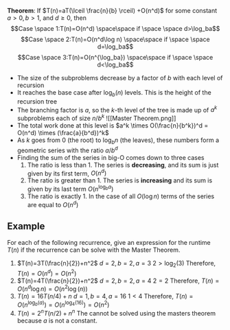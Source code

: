 **Theorem**: If $T(n)=aT(\lceil \frac{n}{b} \rceil) +O(n^d)$ for some constant $a>0, b>1,$ and $d\ge0$, then
$$Case \space 1:T(n)=O(n^d) \space\space if \space \space d>\log_ba$$
$$Case \space 2:T(n)=O(n^d\log n) \space\space if \space \space d=\log_ba$$
$$Case \space 3:T(n)=O(n^{\log_ba}) \space\space if \space \space d<\log_ba$$
- The size of the subproblems decrease by a factor of $b$ with each level of recursion
- It reaches the base case after $\log_b (n)$ levels. This is the height of the recursion tree
- The branching factor is $a$, so the $k$-th level of the tree is made up of $a^k$ subproblems each of size $n/b^k$ 
![[Master Theorem.png]]
- The total work done at this level is $a^k \times O(\frac{n}{b^k})^d = O(n^d) \times (\frac{a}{b^d})^k$
- As $k$ goes from 0 (the root) to $\log _b n$ (the leaves), these numbers form a geometric series with the ratio $a/b^d$
- Finding the sum of the series in big-O comes down to three cases
	1. The ratio is less than 1. The series is **decreasing**, and its sum is just given by its first term, $O(n^d)$
	2. The ratio is greater than 1. The series is **increasing** and its sum is given by its last term $O(n^{\log_ba})$ 
	3. The ratio is exactly 1. In the case of all $O(\log n)$ terms of the series are equal to $O(n^d)$

## Example
For each of the following recurrence, give an expression for the runtime $T(n)$ if the recurrence can be solve with the Master Theorem. 
1. $T(n)=3T(\frac{n}{2})+n^2$ 
	$d=2, b=2, a=3$
	$2 > \log_2(3)$ 
	Therefore, $T(n)=O(n^d)=O(n^2)$
2. $T(n)=4T(\frac{n}{2})+n^2$ 
	$d=2, b=2, a=4$
	$2=2$
	Therefore, $T(n)=O(n^d\log n)=O(n^2 \log(n))$
3. $T(n)=16T(n/4)+n$
	$d=1, b=4, a=16$
	$1 <4$ 
	Therefore, $T(n)=O(n^{\log_b(a)})= O(n^{\log_4 (16)})=O(n^2)$ 
1. $T (n) = 2^nT(n/2) + n^n$ 
	The cannot be solved using the masters theorem because $a$ is not a constant.